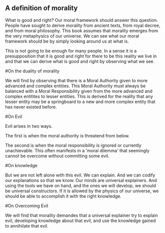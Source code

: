 ## A definition of morality

What is good and right?  Our moral framework should answer this question.  People have sought to derive morality from ancient texts, from royal decree, and from moral philosophy.  This book assumes that morality emerges from the very metaphysics of our universe.  We can see what our moral framework should be by simply looking around us at what is.

This is not going to be enough for many people.  In a sense it is a presupposition that it is good and right for there to be this reality we live in and that we can derive what is good and right by observing what we see.

#On the duality of morality

We will find by observing that there is a Moral Authority given to more advanced and complex entities.  This Moral Authority must always be balanced with a Moral Responsibility given from the more advanced and complex entitites to lesser entities.  This is derived for the reality that any lesser entity may be a springboard to a new and more complex entity that has never existed before.

#On Evil

Evil arises in two ways. 

The first is when the moral authority is threatend from below.  

The second is when the moral responsibility is ignored or currently unachievable. This often manifests in a 'moral dilemma' that seemingly cannot be overcome without committing some evil.

#On knowledge

But we are not left alone with this evil.  We can explain.  And we can codify our explanations so that we know.  Our minds are universal explainers.  And using the tools we have on hand, and the ones we will develop, we should be universal constructors.  If it is allowed by the physics of our universe, we should be able to accomplish it with the right knowledge.

#On Overcoming Evil

We will find that morality demandes that a universal explainer try to explain evil, developing knowledge about that evil, and use the knowledge gained to annihilate that evil.